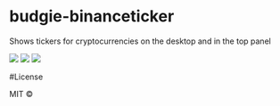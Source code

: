 # budgie-binanceticker
Shows tickers for cryptocurrencies on the desktop and in the top panel

<img src="https://raw.githubusercontent.com/JonCGroberg/budgie-binanceticker/master/media/example.png"/>  
<img src="https://raw.githubusercontent.com/JonCGroberg/budgie-binanceticker/master/media/desktop.gif"/>
<img src="https://raw.githubusercontent.com/JonCGroberg/budgie-binanceticker/master/media/panel.gif"/>

#License

MIT ©
